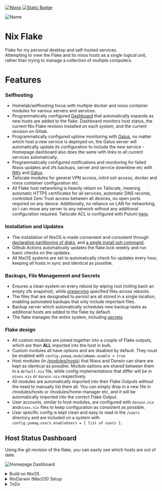 [![Nixos](https://img.shields.io/badge/NixOS-5277C3?style=for-the-badge&logo=nixos&logoColor=white)](https://nixos.org) 
[![Static Badge](https://img.shields.io/badge/Tailscale-Tailscale?style=for-the-badge&logo=Tailscale&logoColor=white&labelColor=black&color=black)](https://tailscale.com)

![Name](https://github.com/yomaq/nix-config/actions/workflows/UpdateFlakeLock.yml/badge.svg)

# Nix Flake 

Flake for my personal desktop and self-hosted services.  
Attempting to view the Flake and its nixos hosts as a single logical unit, rather than trying to manage a collection of multiple computers.

# Features

### Selfhosting

* Homelab/selfhosting focus with multiple docker and nixos container modules for various servers and services.
* Programmatically configured [Dashboard](https://github.com/gethomepage/homepage) that automatically expands as new hosts are added to the flake. Dashboard monitors host status, the current Nix Flake revision installed on each system, and the current revision on Gitlab.
* Programmatically configured uptime monitoring with [Gatus](https://github.com/TwiN/gatus), no matter which host a new service is deployed on, the Gatus server will automatically update its configuration to include the new service - Homepage dashboard also does the same with links to all current services automatically.
* Programmatically configured notifications and monitoring for failed Nixos updates and zfs backups, server and service downtime etc with [Ntfy](https://github.com/binwiederhier/ntfy) and [Gatus](https://github.com/TwiN/gatus).
* Tailscale modules for general VPN access, initrd ssh access, docker and nixos container configuration etc.
* All Flake host networking is heavily reliant on Tailscale, meaning automatic HTTPS certificates for all services, automatic DNS records, controlled Zero Trust access between all devices, no open ports required on any device. Additionally, no reliance on LAN for networking, so I can move any server to any network without any additional configuration required. Tailscale ACL is configured with Pulumi [here](https://github.com/yomaq/Tailscale-ACL).

### Installation and Updates

* The installation of NixOS is made convenient and consistent through [declarative partitioning of disks](https://github.com/nix-community/disko/tree/master), and [a single install ssh command](https://github.com/nix-community/nixos-anywhere/tree/main).
* Github Actions automatically updates the flake.lock weekly and run basic checks on the updates.
* All NixOS systems are set to automatically check for updates every hour, keeping all hosts in sync and identical as possible.

### Backups, File Management and Secrets
* Ensures a clean system on every reboot by wiping root (rolling back an empty zfs snapshot), while [preserving](https://github.com/nix-community/impermanence) specified files across reboots.
* The files that are designated to persist are all stored in a single location, enabling automated backups that only include important files.
* Backup server which automatically schedules new backup tasks as additional hosts are added to the flake by default.
* The flake manages the entire system, including [secrets](https://github.com/ryantm/agenix/tree/main).

### Flake design

* All custom modules are joined together into a couple of Flake outputs, which are then **ALL** imported into the host in bulk.
* Custom modules all have options and are disabled by default. They must be enabled with `config.yomaq.moduleName.enable = true`
* Host modules (in [/modules/hosts](https://github.com/yomaq/nix-config/tree/main/modules)) that Nixos and Darwin can share are kept as identical as possible. Module options are shared between them in a `default.nix` file, while config implementations that differ will be in `nixos.nix` or `darwin.nix` respectively.
* All modules are automatically imported into their Flake Outputs without the need to manually list them all. You can simply drop in a new file in /modules/hosts or /modules/home-manager etc, and it will be automatically imported into the correct Flake Output.
* User accounts, similar to host modules, are configured with `darwin.nix` and`nixos.nix` files to keep configuration as consistent as possible.
* User specific config is kept clean and easy to read in the `/users` directory and are included on a system with `config.yomaq.users.enableUsers = [ list of users ];`

## Host Status Dashboard
Using the git revision of the flake, you can easily see which hosts are out of date.

![Homepage Dashboard](./Utilities/images/dashboard.png)



<details>
  <summary>Build on NixOS</summary>

**Install a host that already has configuration:**

* boot the host into a nixos installer (installer-iso ouput will build a nixos installer iso that is pre-loaded with a tailscale key to auto join the installer to your tailnet for easy remote installations), and set the root password (already set for installer-iso).
* complete the following steps on a different x86_64 machine with nix installed, and sign into 1password
* run the script `utilities/nixos-anywhere/remote-install-encrypt.sh HOSTNAME IPADDRESS-OF-TARGET`



**Update the system(rebuild)**:  
```
nixos-rebuild switch --flake github:yomaq/nix-config
```
</details>

<details>
  <summary>NixDarwin (MacOS) Setup</summary>

Install Nix on MacOS:
```
curl -sSf -L https://install.lix.systems/lix | sh -s -- install
```

Install Homebrew: https://docs.brew.sh/Installation
```
/bin/bash -c "$(curl -fsSL https://raw.githubusercontent.com/Homebrew/install/master/install.sh)"
```

Build Darwin for the first time (replace `midnight` with the correct hostname)
```
nix run nix-darwin -- switch --flake github:yomaq/nix-config#midnight
```
***Repeat the following to update***

```
darwin-rebuild switch --flake github:yomaq/nix-config
```
</details>


<details>
  <summary>ToDo</summary>

* Add a self hosted nix store cache server.
* Move docker containers to Quadlet.
* Adjust flake design to use an `inventory.nix` file, similar to clan.lol, this will remove the need for a single host to build the configuration of other hosts for modules like `gatus` and `homepage`.
* Microvms, possibly migrate some nixos-containers to microvms.


</details>

